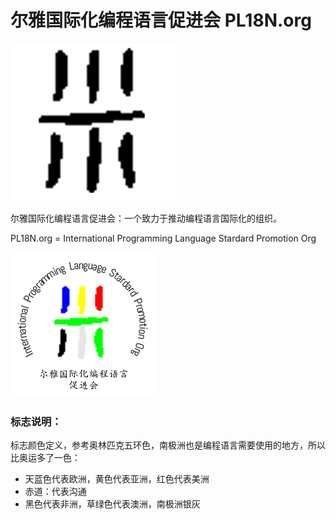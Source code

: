 尔雅国际化编程语言促进会 PL18N.org
==================================

![pl18n-logo](pl18n.png)

尔雅国际化编程语言促进会：一个致力于推动编程语言国际化的组织。

PL18N.org = International Programming Language Stardard Promotion Org

![pl18n-logo](pl18n-org-standard-n.png)



### 标志说明： ###

标志颜色定义，参考奥林匹克五环色，南极洲也是编程语言需要使用的地方，所以比奥运多了一色：
+ 天蓝色代表欧洲，黄色代表亚洲，红色代表美洲
+ 赤道：代表沟通
+ 黑色代表非洲，草绿色代表澳洲，南极洲银灰





